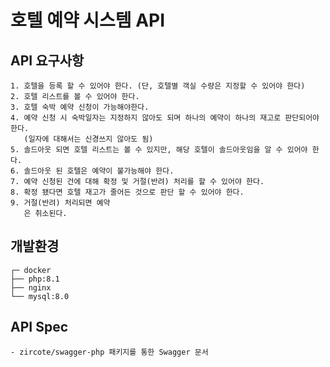 # 호텔 예약 시스템 API
## API 요구사항
    1. 호텔을 등록 할 수 있어야 한다. (단, 호텔별 객실 수량은 지정할 수 있어야 한다)
    2. 호텔 리스트를 볼 수 있어야 한다.
    3. 호텔 숙박 예약 신청이 가능해야한다.
    4. 예약 신청 시 숙박일자는 지정하지 않아도 되며 하나의 예약이 하나의 재고로 판단되어야 한다.
       (일자에 대해서는 신경쓰지 않아도 됨)
    5. 솔드아웃 되면 호텔 리스트는 볼 수 있지만, 해당 호텔이 솔드아웃임을 알 수 있어야 한다.
    6. 솔드아웃 된 호텔은 예약이 불가능해야 한다.
    7. 예약 신청된 건에 대해 확정 및 거절(반려) 처리를 할 수 있어야 한다.
    8. 확정 됐다면 호텔 재고가 줄어든 것으로 판단 할 수 있어야 한다.
    9. 거절(반려) 처리되면 예약
       은 취소된다.

## 개발환경
    ┌─ docker
    ├── php:8.1
    ├── nginx
    └── mysql:8.0

## API Spec
    - zircote/swagger-php 패키지를 통한 Swagger 문서